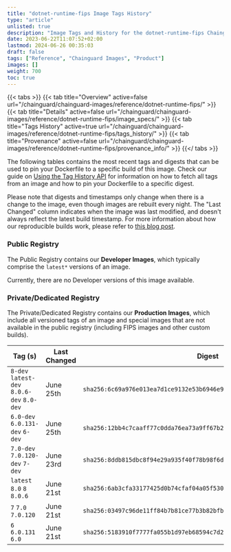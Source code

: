```yaml
---
title: "dotnet-runtime-fips Image Tags History"
type: "article"
unlisted: true
description: "Image Tags and History for the dotnet-runtime-fips Chainguard Image"
date: 2023-06-22T11:07:52+02:00
lastmod: 2024-06-26 00:35:03
draft: false
tags: ["Reference", "Chainguard Images", "Product"]
images: []
weight: 700
toc: true
---
```


{{< tabs >}}
{{< tab title="Overview" active=false url="/chainguard/chainguard-images/reference/dotnet-runtime-fips/" >}}
{{< tab title="Details" active=false url="/chainguard/chainguard-images/reference/dotnet-runtime-fips/image_specs/" >}}
{{< tab title="Tags History" active=true url="/chainguard/chainguard-images/reference/dotnet-runtime-fips/tags_history/" >}}
{{< tab title="Provenance" active=false url="/chainguard/chainguard-images/reference/dotnet-runtime-fips/provenance_info/" >}}
{{</ tabs >}}

The following tables contains the most recent tags and digests that can be used to pin your Dockerfile to a specific build of this image. Check our guide on [Using the Tag History API](/chainguard/chainguard-images/using-the-tag-history-api/) for information on how to fetch all tags from an image and how to pin your Dockerfile to a specific digest.

Please note that digests and timestamps only change when there is a change to the image, even though images are rebuilt every night. The "Last Changed" column indicates when the image was last modified, and doesn't always reflect the latest build timestamp. For more information about how our reproducible builds work, please refer to [this blog post](https://www.chainguard.dev/unchained/reproducing-chainguards-reproducible-image-builds).

### Public Registry
The Public Registry contains our **Developer Images**, which typically comprise the `latest*` versions of an image.

Currently, there are no Developer versions of this image available.

### Private/Dedicated Registry
The Private/Dedicated Registry contains our **Production Images**, which include all versioned tags of an image and special images that are not available in the public registry (including FIPS images and other custom builds).

| Tag (s)                                     | Last Changed | Digest                                                                    |
|---------------------------------------------|--------------|---------------------------------------------------------------------------|
|  `8-dev` `latest-dev` `8.0.6-dev` `8.0-dev` | June 25th    | `sha256:6c69a976e013ea7d1ce9132e53b6946e94fc1205036169769ab8c587916a0d61` |
|  `6.0-dev` `6.0.131-dev` `6-dev`            | June 25th    | `sha256:12bb4c7caaff77c0dda76ea73a9ff67b2172f9bdf0db4b81619fe2f1244ec83e` |
|  `7.0-dev` `7.0.120-dev` `7-dev`            | June 23rd    | `sha256:8ddb815dbc8f94e29a935f40f78b98f6dc7eab42bcaf4fe4b35712a764efe5ae` |
|  `latest` `8.0` `8` `8.0.6`                 | June 21st    | `sha256:6ab3cfa33177425d0b74cfaf04a05f53029acda773128bb3230fea51705b1a12` |
|  `7` `7.0` `7.0.120`                        | June 21st    | `sha256:03497c96de11ff84b7b81ce77b3b82bfb357c3e43ac6bd7c13ff9798247fda2d` |
|  `6` `6.0.131` `6.0`                        | June 21st    | `sha256:5183910f7777fa055b1d97eb68594c7d204a8b7644e76ba8fcf16c549c5a3a91` |

